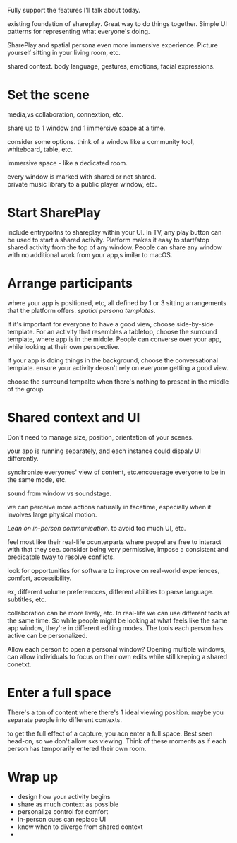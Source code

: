 Fully support the features I'll talk about today.

existing foundation of shareplay.  Great way to do things together.  Simple UI patterns for representing what everyone's doing.

SharePlay and spatial persona
even more immersive experience.  Picture yourself sitting in your living room, etc.  

shared context.  body language, gestures, emotions, facial expressions.

# Set the scene
media,vs collaboration, connextion, etc.

share up to 1 window and 1 immersive space at a time.

consider some options.
think of a window like a community tool, whiteboard, table, etc.  

immersive space - like a dedicated room.

every window is marked with shared or not shared.  
private music library to a public player window, etc.
# Start SharePlay
include entrypoitns to shareplay within your UI.  In TV, any play button can be used to start a shared activity.  Platform makes it easy to start/stop shared activity from the top of any window.  People can share any window with no additional work from your app,s imilar to macOS.


# Arrange participants
where your app is positioned, etc, all defined by 1 or 3 sitting arrangements that the platform offers.  *spatial persona templates*.

If it's important for everyone to have a good view, choose side-by-side template.  For an activity that resembles a tabletop, choose the surround template, where app is in the middle.  People can converse over your app, while looking at their own perspective.

If your app is doing things in the background, choose the conversational template.  ensure your activity deosn't rely on everyone getting a  good view.

choose the surround tempalte when there's nothing to present in the middle of the group.


# Shared context and UI
Don't need to manage size, position, orientation of your scenes.

your app is running separately, and each instance could dispaly UI differently.

synchronize everyones' view of content, etc.encouerage everyone to be in the same mode, etc.

sound from window vs soundstage.

we can perceive more actions naturally in facetime, especially when it involves large physical motion.  

*Lean on in-person communication*.  to avoid too much UI, etc.

feel most like their real-life ocunterparts where peopel are free to interact with that they see.  consider being very permissive, impose a consistent and predicatble tway to resolve conflicts.

look for opportunities for software to improve on real-world experiences, comfort, accessibility.

ex, different volume preferencces, different abilities to parse language.  subtitles, etc.

collaboration can be more lively, etc.  In real-life we can use different tools at the same time.  So while people might be looking at what feels like the same app window, they're in different editing modes.  The tools each person has active can be personalized.

Allow each person to open a personal window?  Opening multiple windows, can allow individuals to focus on their own edits while still keeping a shared conetxt.

# Enter a full space
There's a ton of content where there's 1 ideal viewing position.  maybe you separate people into different contexts.

to get the full effect of a capture, you acn enter a full space.  Best seen head-on, so we don't allow sxs viewing.  Think of these moments as if each person has temporarily entered their own room.

# Wrap up
* design how your activity begins
* share as much context as possible
* personalize control for comfort
* in-person cues can replace UI
* know when to diverge from shared context
* 
